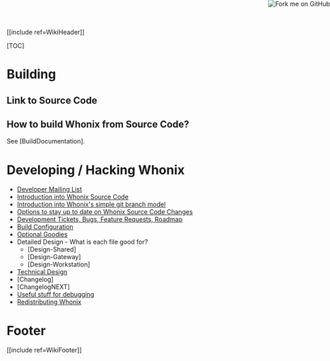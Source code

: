 [[include ref=WikiHeader]]

[TOC]

# Building
## Link to Source Code
<a href="https://github.com/adrelanos/Whonix"><img style="position: absolute; top: 0; right: 0; border: 0;" src="https://s3.amazonaws.com/github/ribbons/forkme_right_red_aa0000.png" alt="Fork me on GitHub"></a>

## How to build Whonix from Source Code?
See [BuildDocumentation].

# Developing / Hacking Whonix
* [Developer Mailing List](https://sourceforge.net/p/whonix/mailman/)
* [Introduction into Whonix Source Code](https://sourceforge.net/p/whonix/wiki/Dev_SourceCodeIntro/)
* [Introduction into Whonix's simple git branch model](https://sourceforge.net/p/whonix/wiki/Dev_git/)
* [Options to stay up to date on Whonix Source Code Changes](https://sourceforge.net/p/whonix/wiki/Dev_git/#subscribe-to-code-changes)
* [Development Tickets, Bugs, Feature Requests, Roadmap](https://github.com/Whonix/Whonix/issues)
* [Build Configuration](https://sourceforge.net/p/whonix/wiki/Dev_SourceCodeIntro/#build-configuration)
* [Optional Goodies](https://sourceforge.net/p/whonix/wiki/Dev_git/#goodies)
* Detailed Design - What is each file good for?
    * [Design-Shared]
    * [Design-Gateway]
    * [Design-Workstation]
* [Technical Design](https://sourceforge.net/p/whonix/wiki/Design/)
* [Changelog]
* [ChangelogNEXT]
* [Useful stuff for debugging](https://sourceforge.net/p/whonix/wiki/Dev_SourceCodeIntro/#debugging)
* [Redistributing Whonix](https://sourceforge.net/p/whonix/wiki/Dev_Redistribution/)

# Footer #
[[include ref=WikiFooter]]